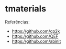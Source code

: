 # tmaterials

Referências:
- https://github.com/cp2k
- https://github.com/QEF
- https://github.com/abinit
